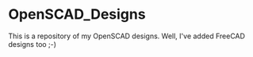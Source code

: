 OpenSCAD_Designs
================

This is a repository of my OpenSCAD designs. Well, I've added FreeCAD designs too ;-)
